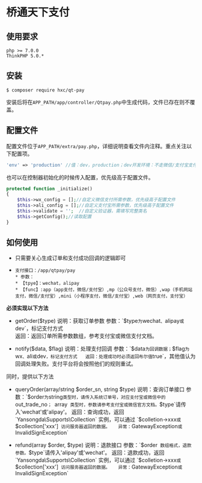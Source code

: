 桥通天下支付
============

## 使用要求
```
php >= 7.0.0
ThinkPHP 5.0.*
```

## 安装

```shell
$ composer require hxc/qt-pay
```
安装后将在`APP_PATH/app/controller/Qtpay.php`中生成代码，文件已存在则不覆盖。

## 配置文件

配置文件位于`APP_PATH/extra/pay.php`，详细说明查看文件内注释。重点关注以下配置项。
```php
'env' => 'production' //值：dev，production；dev开发环境：不走微信/支付宝支付，直接支付成功；production线上环境：走微信/支付宝支付
```
也可以在控制器初始化的时候传入配置，优先级高于配置文件。
```php
protected function _initialize()
{
    $this->wx_config = [];//自定义微信支付所需参数，优先级高于配置文件
    $this->ali_config = [];//自定义支付宝所需参数，优先级高于配置文件
    $this->validate = '';  //自定义验证器，需填写完整类名
    $this->getConfig();//读取配置
}
```

## 如何使用
- 只需要关心生成订单和支付成功回调的逻辑即可
-     支付接口：/app/qtpay/pay
      * 参数：
      * 【tpye】：wechat，alipay
      * 【func】:app（app支付，微信/支付宝）,mp（公众号支付，微信）,wap（手机网站支付，微信/支付宝）,mini（小程序支付，微信/支付宝）,web（网页支付，支付宝）

**必须实现以下方法**

- getOrder($type)  
说明：获取订单参数
参数：`$type`为`wechat`、`alipay`或`dev`，标记支付方式  
返回：返回订单所需参数数组，参考支付宝或微信支付文档。  

- notify($data, $flag)  
说明：处理支付回调  
参数：`$data`为回调数据；`$flag`为`wx`、`ali`或`dev`，标记支付方式  
返回：处理成功时必须返回布尔值`true`，其他值认为回调处理失败。支付平台将会按照他们的规则重试。  

同时，提供以下方法

- queryOrder(array/string $order_sn, string $type)  
说明：查询订单接口  
参数：`$order` 为 `string` 类型时，请传入系统订单号，对应支付宝或微信中的 `out_trade_no`； `array` 类型时，参数请参考支付宝或微信官方文档。`$type`请传入'wechat'或'alipay'。  
返回：查询成功，返回 `Yansongda\Supports\Collection` 实例，可以通过 `$colletion->xxx` 或 `$collection['xxx']` 访问服务器返回的数据。  
异常：`GatewayException` 或 `InvalidSignException`  

- refund(array $order, $type)  
说明：退款接口  
参数：`$order` 数组格式，退款参数。`$type`请传入'alipay'或'wechat'。  
返回：退款成功，返回 `Yansongda\Supports\Collection` 实例，可以通过 `$colletion->xxx` 或 `$collection['xxx']` 访问服务器返回的数据。  
异常：`GatewayException` 或 `InvalidSignException`
      